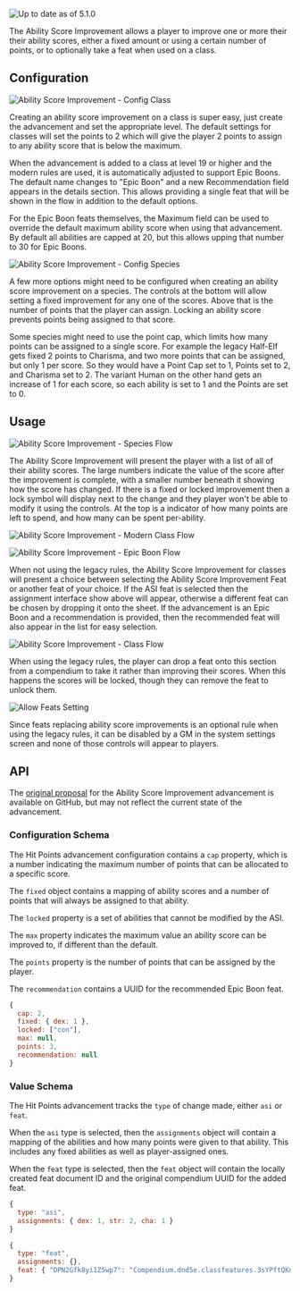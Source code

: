 ![Up to date as of 5.1.0](https://img.shields.io/static/v1?label=dnd5e&message=4.2.0&color=informational)

The Ability Score Improvement allows a player to improve one or more their their ability scores, either a fixed amount or using a certain number of points, or to optionally take a feat when used on a class.

## Configuration

![Ability Score Improvement - Config Class](https://raw.githubusercontent.com/foundryvtt/dnd5e/publish-wiki/wiki/images/advancement/asi-configuration-class.jpg)

Creating an ability score improvement on a class is super easy, just create the advancement and set the appropriate level. The default settings for classes will set the points to 2 which will give the player 2 points to assign to any ability score that is below the maximum.

When the advancement is added to a class at level 19 or higher and the modern rules are used, it is automatically adjusted to support Epic Boons. The default name changes to "Epic Boon" and a new Recommendation field appears in the details section. This allows providing a single feat that will be shown in the flow in addition to the default options.

For the Epic Boon feats themselves, the Maximum field can be used to override the default maximum ability score when using that advancement. By default all abilities are capped at 20, but this allows upping that number to 30 for Epic Boons.

![Ability Score Improvement - Config Species](https://raw.githubusercontent.com/foundryvtt/dnd5e/publish-wiki/wiki/images/advancement/asi-configuration-race.jpg)

A few more options might need to be configured when creating an ability score improvement on a species. The controls at the bottom will allow setting a fixed improvement for any one of the scores. Above that is the number of points that the player can assign. Locking an ability score prevents points being assigned to that score.

Some species might need to use the point cap, which limits how many points can be assigned to a single score. For example the legacy Half-Elf gets fixed 2 points to Charisma, and two more points that can be assigned, but only 1 per score. So they would have a Point Cap set to 1, Points set to 2, and Charisma set to 2. The variant Human on the other hand gets an increase of 1 for each score, so each ability is set to 1 and the Points are set to 0.

## Usage

![Ability Score Improvement - Species Flow](https://raw.githubusercontent.com/foundryvtt/dnd5e/publish-wiki/wiki/images/advancement/asi-flow-race.jpg)

The Ability Score Improvement will present the player with a list of all of their ability scores. The large numbers indicate the value of the score after the improvement is complete, with a smaller number beneath it showing how the score has changed. If there is a fixed or locked improvement then a lock symbol will display next to the change and they player won't be able to modify it using the controls. At the top is a indicator of how many points are left to spend, and how many can be spent per-ability.

![Ability Score Improvement - Modern Class Flow](https://raw.githubusercontent.com/foundryvtt/dnd5e/publish-wiki/wiki/images/advancement/asi-flow-modern.jpg)

![Ability Score Improvement - Epic Boon Flow](https://raw.githubusercontent.com/foundryvtt/dnd5e/publish-wiki/wiki/images/advancement/asi-flow-epic-boon.jpg)

When not using the legacy rules, the Ability Score Improvement for classes will present a choice between selecting the Ability Score Improvement Feat or another feat of your choice. If the ASI feat is selected then the assignment interface show above will appear, otherwise a different feat can be chosen by dropping it onto the sheet. If the advancement is an Epic Boon and a recommendation is provided, then the recommended feat will also appear in the list for easy selection.

![Ability Score Improvement - Class Flow](https://raw.githubusercontent.com/foundryvtt/dnd5e/publish-wiki/wiki/images/advancement/asi-flow-class.jpg)

When using the legacy rules, the player can drop a feat onto this section from a compendium to take it rather than improving their scores. When this happens the scores will be locked, though they can remove the feat to unlock them.

![Allow Feats Setting](https://raw.githubusercontent.com/foundryvtt/dnd5e/publish-wiki/wiki/images/advancement/asi-allow-feats-setting.jpg)

Since feats replacing ability score improvements is an optional rule when using the legacy rules, it can be disabled by a GM in the system settings screen and none of those controls will appear to players.

## API

The [original proposal](https://github.com/foundryvtt/dnd5e/issues/1403) for the Ability Score Improvement advancement is available on GitHub, but may not reflect the current state of the advancement.

### Configuration Schema

The Hit Points advancement configuration contains a `cap` property, which is a number indicating the maximum number of points that can be allocated to a specific score.

The `fixed` object contains a mapping of ability scores and a number of points that will always be assigned to that ability.

The `locked` property is a set of abilities that cannot be modified by the ASI.

The `max` property indicates the maximum value an ability score can be improved to, if different than the default.

The `points` property is the number of points that can be assigned by the player.

The `recommendation` contains a UUID for the recommended Epic Boon feat.

```javascript
{
  cap: 2,
  fixed: { dex: 1 },
  locked: ["con"],
  max: null,
  points: 3,
  recommendation: null
}
```

### Value Schema

The Hit Points advancement tracks the `type` of change made, either `asi` or `feat`.

When the `asi` type is selected, then the `assignments` object will contain a mapping of the abilities and how many points were given to that ability. This includes any fixed abilities as well as player-assigned ones.

When the `feat` type is selected, then the `feat` object will contain the locally created feat document ID and the original compendium UUID for the added feat.

```javascript
{
  type: "asi",
  assignments: { dex: 1, str: 2, cha: 1 }
}

{
  type: "feat",
  assignments: {},
  feat: { "DPN2Gfk8yi1Z5wp7": "Compendium.dnd5e.classfeatures.3sYPftQKnbbVnHrh" }
}
```

